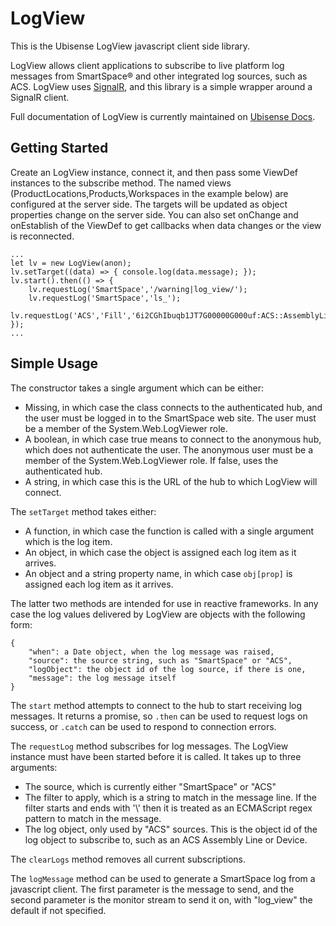# LogView
This is the Ubisense LogView javascript client side library.

LogView allows client applications to subscribe to live platform log messages from SmartSpace® and other integrated log sources, such as ACS. LogView uses [SignalR](https://github.com/dotnet/aspnetcore/tree/main/src/SignalR), and this library is a simple wrapper around a SignalR client.

Full documentation of LogView is currently maintained on [Ubisense Docs](https://docs.ubisense.com).

## Getting Started
Create an LogView instance, connect it, and then pass some ViewDef instances to the subscribe method. The named views (ProductLocations,Products,Workspaces in the example below) are configured at the server side. The targets will be updated as object properties change on the server side. You can also set onChange and onEstablish of the ViewDef to get callbacks when data changes or the view is reconnected.
```
...
let lv = new LogView(anon);
lv.setTarget((data) => { console.log(data.message); });
lv.start().then(() => {
	lv.requestLog('SmartSpace','/warning|log_view/');
	lv.requestLog('SmartSpace','ls_');
	lv.requestLog('ACS','Fill','6i2CGhIbuqb1JT7G00000G000uf:ACS::AssemblyLine');
});
...
```

## Simple Usage

The constructor takes a single argument which can be either:
* Missing, in which case the class connects to the authenticated hub, and the user must be logged in to the SmartSpace web site.  The user must be a member of the System.Web.LogViewer role.
* A boolean, in which case true means to connect to the anonymous hub, which does not authenticate the user.  The anonymous user must be a member of the System.Web.LogViewer role.  If false, uses the authenticated hub.
* A string, in which case this is the URL of the hub to which LogView will connect.

The ``setTarget`` method takes either:
* A function, in which case the function is called with a single argument which is the log item.
* An object, in which case the object is assigned each log item as it arrives.
* An object and a string property name, in which case ``obj[prop]`` is assigned each log item as it arrives.

The latter two methods are intended for use in reactive frameworks.
In any case the log values delivered by LogView are objects with the following form:
```
{
	"when": a Date object, when the log message was raised,
	"source": the source string, such as "SmartSpace" or "ACS",
	"logObject": the object id of the log source, if there is one,
	"message": the log message itself
}
```

The ``start`` method attempts to connect to the hub to start receiving log messages.  It returns a promise, so ``.then`` can be used to request logs on success, or ``.catch`` can be used 
to respond to connection errors.

The ``requestLog`` method subscribes for log messages. The LogView instance must have been started before it is called. It takes up to three arguments:
* The source, which is currently either "SmartSpace" or "ACS"
* The filter to apply, which is a string to match in the message line.  If the filter starts and ends with '\\' then it is treated as an ECMAScript regex pattern to match in the message.
* The log object, only used by "ACS" sources.  This is the object id of the log object to subscribe to, such as an ACS Assembly Line or Device.

The ``clearLogs`` method removes all current subscriptions.

The ``logMessage`` method can be used to generate a SmartSpace log from a javascript client.  The first parameter is the message to send, and the second parameter is the monitor stream to send it on, with "log_view" the default if not specified.
